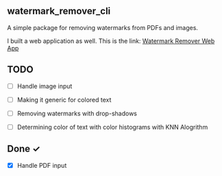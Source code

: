 ## watermark_remover_cli

A simple package for removing watermarks from PDFs and images.

I built a web application as well. This is the link: [Watermark Remover Web App](https://watermark-remover.herokuapp.com)

## TODO
- [ ] Handle image input
- [ ] Making it generic for colored text
- [ ] Removing watermarks with drop-shadows
- [ ] Determining color of text with color histograms with KNN Alogrithm


## Done ✓
- [x] Handle PDF input
